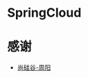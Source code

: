 # SpringCloud

# 感谢

- [尚硅谷-周阳](https://www.bilibili.com/video/BV18E411x7eT/?spm_id_from=333.788.recommend_more_video.1)

